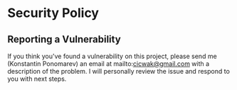 # Security Policy

## Reporting a Vulnerability

If you think you've found a vulnerability on this project, please send me (Konstantin Ponomarev) an email at mailto:cicwak@gmail.com with a description of the problem. I will personally review the issue and respond to you with next steps.

